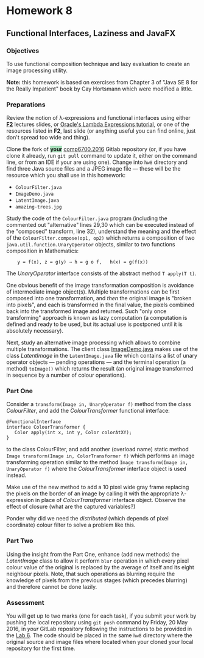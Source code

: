 Homework 8
==========

Functional Interfaces, Laziness and JavaFX
------------------------------------------

### Objectives

To use functional composition technique and lazy evaluation to create an
image processing utility.

**Note:** this homework is based on exercises from Chapter 3 of "Java SE
8 for the Really Impatient" book by Cay Hortsmann which were modified a
little.

### Preparations

Review the notion of λ-expressions and functional interfaces using
either [**F2**](../lectures/F2.pdf) lectures slides, or [Oracle's Lambda
Expressions
tutorial](http://docs.oracle.com/javase/tutorial/java/javaOO/lambdaexpressions.html),
or one of the resources listed in **F2**, last slide (or anything useful
you can find online, just don't spread too wide and thing).

Clone the fork of <span style="background-color:#A5DCB8">**your**</span>
[comp6700.2016](??) Gitlab repository (or, if you have clone it already,
run `git pull` command to update it, either on the command line, or from
an IDE if your are using one). Change into `hw8` directory and find
three Java source files and a JPEG image file — these will be the
resource which you shall use in this homework:

-   `ColourFilter.java`
-   `ImageDemo.java`
-   `LatentImage.java`
-   `amazing-trees.jpg`

Study the code of the `ColourFilter.java` program (including the
commented out "alternative" lines 29,30 which can be executed instead of
the "composed" transform, line 32), understand the meaning and the
effect of the `ColourFilter.compose(op1, op2)` which returns a
composition of two `java.util.function.UnaryOperator` objects, similar
to two functions composition in Mathematics:

        y = f(x), z = g(y) → h = g o f,   h(x) = g(f(x))

The *UnaryOperator* interface consists of the abstract method
`T apply(T t)`.

One obvious benefit of the image transformation composition is avoidance
of intermediate image object(s). Multiple transformations can be first
composed into one transformation, and *then* the original image is
"broken into pixels", and each is transformed in the final value, the
pixels combined back into the transformed image and returned. Such "only
once transforming" approach is known as lazy computation (a computation
is defined and ready to be used, but its actual use is postponed until
it is absolutely necessary).

Next, study an alternative image processing which allows to combine
multiple transformations. The client class
[ImageDemo.java](./code/ImageDemo.java) makes use of the class
*LatentImage* in the `LatentImage.java` file which contains a list of
unary operator objects — pending operations — and the terminal operation
(a method) `toImage()` which returns the result (an original image
transformed in sequence by a number of colour operations).

### Part One

Consider a `transform(Image in, UnaryOperator f)` method from the class
*ColourFilter*, and add the *ColourTransformer* functional interface:

    @FunctionalInterface
    interface ColourTransformer {
       Color apply(int x, int y, Color colorAtXY);  
    }

to the class ColourFilter, and add another (overload name) static method
`Image transform(Image in, ColorTransformer f)` which performs an image
transforming operation similar to the method
`Image transform(Image in, UnaryOperator f)` where the
*ColourTransformer* interface object is used instead.

Make use of the new method to add a 10 pixel wide gray frame replacing
the pixels on the border of an image by calling it with the appropriate
λ-expression in place of *ColourTransformer* interface object. Observe
the effect of closure (what are the captured variables?)

Ponder why did we need the *distributed* (which depends of pixel
coordinate) colour filter to solve a problem like this.

### Part Two

Using the insight from the Part One, enhance (add new methods) the
*LatentImage* class to allow it perform `blur` operation in which every
pixel colour value of the original is replaced by the average of itself
and its eight neighbour pixels. Note, that such operations as blurring
require the knowledge of pixels from the previous stages (which precedes
blurring) and therefore cannot be done lazily.

### Assessment

You will get up to two marks (one for each task), if you submit your
work by pushing the local repository using `git push` command by Friday,
20 May 2016, in *your* GitLab repository following the instructions to
be provided in the [Lab 6](./lab6.html). The code should be placed in
the same `hw8` directory where the original source and image files where
located when your cloned your local repository for the first time.

